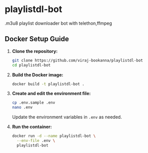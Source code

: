 # playlistdl-bot
.m3u8 playlist downloader bot with telethon,ffmpeg

## Docker Setup Guide

1. **Clone the repository:**
    ```bash
    git clone https://github.com/viraj-bookanna/playlistdl-bot
    cd playlistdl-bot
    ```

2. **Build the Docker image:**
    ```bash
    docker build -t playlistdl-bot .
    ```

3. **Create and edit the environment file:**
    ```bash
    cp .env.sample .env
    nano .env
    ```
    Update the environment variables in `.env` as needed.

4. **Run the container:**
    ```bash
    docker run -d --name playlistdl-bot \
      --env-file .env \
      playlistdl-bot
    ```

